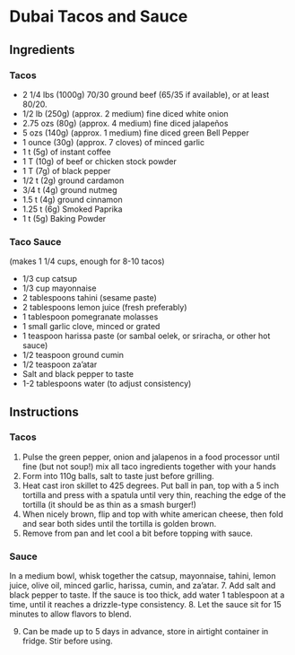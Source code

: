 # Dubai Tacos and Sauce
## Ingredients 
### Tacos
* 2 1/4 lbs (1000g) 70/30 ground beef (65/35 if available), or at least 80/20.
* 1/2 lb (250g) (approx. 2 medium) fine diced white onion
* 2.75 ozs (80g) (approx. 4 medium) fine diced jalapeños
* 5 ozs (140g) (approx. 1 medium) fine diced green Bell Pepper 
* 1 ounce (30g) (approx. 7 cloves) of minced garlic  
* 1 t (5g) of instant coffee 
* 1 T (10g) of beef or chicken stock powder 
* 1 T (7g) of black pepper 
* 1/2 t (2g) ground cardamon  
* 3/4 t (4g) ground nutmeg
* 1.5 t (4g) ground cinnamon
* 1.25 t (6g) Smoked Paprika
* 1 t (5g) Baking Powder

### Taco Sauce
(makes 1 1/4 cups, enough for 8-10 tacos)
* 1/3 cup catsup
* 1/3 cup mayonnaise 
* 2 tablespoons tahini (sesame paste)
* 2 tablespoons lemon juice (fresh preferably)
* 1 tablespoon pomegranate molasses 
* 1 small garlic clove, minced or grated
* 1 teaspoon harissa paste (or sambal oelek, or sriracha, or other hot sauce)
* 1/2 teaspoon ground cumin
* 1/2 teaspoon za’atar 
* Salt and black pepper to taste
* 1-2 tablespoons water (to adjust consistency)

## Instructions
### Tacos
1. Pulse the green pepper, onion and jalapenos in a food processor until fine (but not soup!) mix all taco ingredients together with your hands
2. Form into 110g balls, salt to taste just before grilling.
3. Heat cast iron skillet to 425 degrees.  Put ball in pan, top with a 5 inch tortilla and press with a spatula until very thin, reaching the edge of the tortilla (it should be as thin as a smash burger!)
4. When nicely brown, flip and top with white american cheese, then fold and sear both sides until the tortilla is golden brown.
5. Remove from pan and let cool a bit before topping with sauce. 

### Sauce
In a medium bowl, whisk together the catsup, mayonnaise, tahini, lemon juice, olive oil, minced garlic, harissa, cumin, and za’atar.
7. Add salt and black pepper to taste. If the sauce is too thick, add water 1 tablespoon at a time, until it reaches a drizzle-type consistency.
8. Let the sauce sit for 15 minutes to allow flavors to blend. 

9. Can be made up to 5 days in advance, store in airtight container in fridge. Stir before using.
